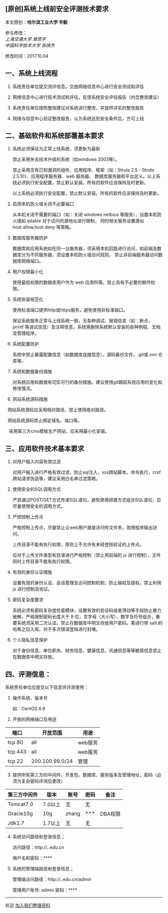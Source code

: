 ## [原创]系统上线前安全评测技术要求

本文原创：**哈尔滨工业大学 辛毅**

参与修改：    
*上海交通大学 章思宇*    
*中国科学技术大学 张焕杰*

修改时间：2017.10.04

## 一、系统上线流程

1. 系统责任单位提交测评信息，交由网络信息中心进行安全测试和评估

2. 网络信息中心进行技术测试和评估，反馈系统安全评估报告（内含整改建议）

3. 系统责任单位按照整改建议对系统进行整改，并提供详实的整改报告

4. 网络与信息中心验证整改报告，认为系统达到安全条件后，方可上线

## 二、基础软件和系统部署基本要求

1. 系统必须保证为正常上线系统，须更新为最新

    禁止采用失去技术升级的系统（如windows 2003等）。

    禁止采用含有已知漏洞的组件、应用程序、框架（如：Struts 2.5 - Struts 2.5.10）、应用程序服务器、web 服务器、
数据库服务器和平台定义。以上系统必须执行安全配置，禁止默认安装。所有的软件应该保持及时更新。

    以上系统必须执行安全配置，禁止默认安装。所有的软件应该保持及时更新。

2. 启用本机防火墙关闭不必要端口

    从本机关闭不需要的端口（如：关闭 windows netbios 等服务），设置本机防火墙如 iptable 对于访问的源地址进行限制，
同时相关服务设置类似 host.allow,host.deny 等策略。

3. 数据库服务器防护

    数据库和应用系统如在同一台服务器，须采用本机回路进行访问，如前端及数据库分为不同服务器，须设置本机防火墙访问规则，
禁止非前端服务器访问数据库网络端口。

4. 用户权限最小化

    使用最低权限的数据库用户作为 web 应用所需，禁止具有不必要的额外权限。

5. 系统安装规范化

    使用标准端口提供http或https服务，避免使用非标准端口。

    保证系统服务正常与上线系统一致，无各种调试、报错信息（如：断点，printf 等调试信息）及注释信息，系统需删除系统默认安装的各种例程、文档及管理程序。

6. 系统配置防护

    系统中禁止暴露配置信息（如数据库连接信息），源码备份文件，.git或.svn 仓库等。

7. 系统和数据备份措施

    对系统应用和数据有切实可行的备份措施。建议使用git跟踪系统应用的变化和修改情况。
    
8. 网站系统源码措施

    网站系统源码应采用相对路径，禁止使用绝对路径。
    
    网站系统源码禁止绑定域名、端口等。
    
    采用第三方cms模板生产网站，应采用最小化安装。
     

## 三、应用软件技术基本要求

1. 对用户输入内容有效过滤

    对用户输入进行严格有效过滤，防止sql注入，xss跨站脚本，命令执行，crsf 跨站请求伪造等，建议采用白名单过滤策略。

2. 使用安全的SQL调用方式

    严禁通过POST/GET方式传递SQL语句，避免使用拼接方式组合SQL语句，应尽量使用安全的调用方式。

3. 严控控制上传点

    严格控制上传点，尽量禁止让web用户直接访问传文件夹，改用程序输出访问。

    上传目录不能有执行权限，原则上不允许有未经登陆验证的上传点。

    应对于上传文件类型和目录进行严格控制（禁止用前端的 js 进行控制），文件同时上传目录不能有执行权限。

4. 有效的身份认证措施

   设置有效的身份认证、会话管理及访问控制机制，防止越权及提权，禁止利用 js 进行控制及验证。

5. 密码复杂度要求

    系统必须有密码复杂度检查模块，设置有效的验证码或者滑动等手段防止暴力破解，严格限制密码长度大于 8 位，含字母（大小写）、数字及符号组合，重要系统须采用二次认证。禁止在数据库中明文存放用户密码，需进行带 salt 的哈希之后入库。对于多次错误登陆进行封堵。

6. 个人隐私信息保护

    对于身份信息、单位职务、财务信息、健康信息、讯通信息等等敏感信息禁止在数据库中明文存放。


## 四、评测信息：

系统责任单位应提交以下信息供评测使用：

1. 操作系统、版本号

    如：CentOS 6.9

2. 开放的网络端口及用途

| 端口 | 开放范围 | 用途 |
| ------| ------ | ------ |
| tcp 80 | all | web服务 |
| tcp 443 | all | web服务 |
| tcp 22 | 200.100.99.0/24 | 管理 |

3. 提供所有第三方的中间件、开发包、数据库、服务版本及管理地址，密码（必须为复杂密码评测后更改）

| 第三方中间件 | 版本 | 账号 | 密码 | 备注 |
| -------------| ---- | ---- | ---- | ---- |
| Tomcat7.0 | 7.0以上 | 无 | 无 |
| Oracle10g | 10g | zhang | *** | DBA权限 |
| Jdk1.7 | 1.7以上 | 无 | 无 |

4. 系统访问路径和登录信息；

    访问路径：http://***.***.edu.cn

    用户名和密码：****

5. 系统的管理端路径和登录信息；

    管理端访问路径：http://**.**.edu.cn/admin

    管理用户账号: admin   密码：****

***
欢迎 [加入我们整理资料](https://github.com/bg6cq/ITTS)
